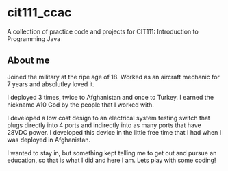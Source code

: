 # cit111_ccac
A collection of practice code and projects for CIT111: Introduction to Programming Java

## About me 
Joined the military at the ripe age of 18. Worked as an aircraft mechanic for 7 years and absolutley loved it. 

I deployed 3 times, twice to Afghanistan and once to Turkey. I earned the nickname A10 God by the people that I worked with. 

I developed a low cost design to an electrical system testing switch that plugs directly into 4 ports and indirectly into as many ports that have 28VDC power. I developed this device in the little free time that I had when I was deployed in Afghanistan. 

I wanted to stay in, but something kept telling me to get out and pursue an education, so that is what I did and here I am. Lets play with some coding!  
